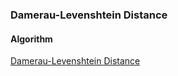 ### Damerau-Levenshtein Distance

#### Algorithm

[Damerau-Levenshtein Distance](https://en.wikipedia.org/wiki/Damerau%E2%80%93Levenshtein_distance#Distance_with_adjacent_transpositions)

